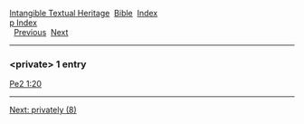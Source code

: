 [Intangible Textual Heritage](../../index)  [Bible](../index) 
[Index](index)   
[p Index](_p_)  
  [Previous](c08848)  [Next](c08850) 

------------------------------------------------------------------------

### &lt;private&gt; 1 entry

[Pe2 1:20](../kjv/pe2001.htm#020)  

------------------------------------------------------------------------

[Next: privately (8)](c08850)
